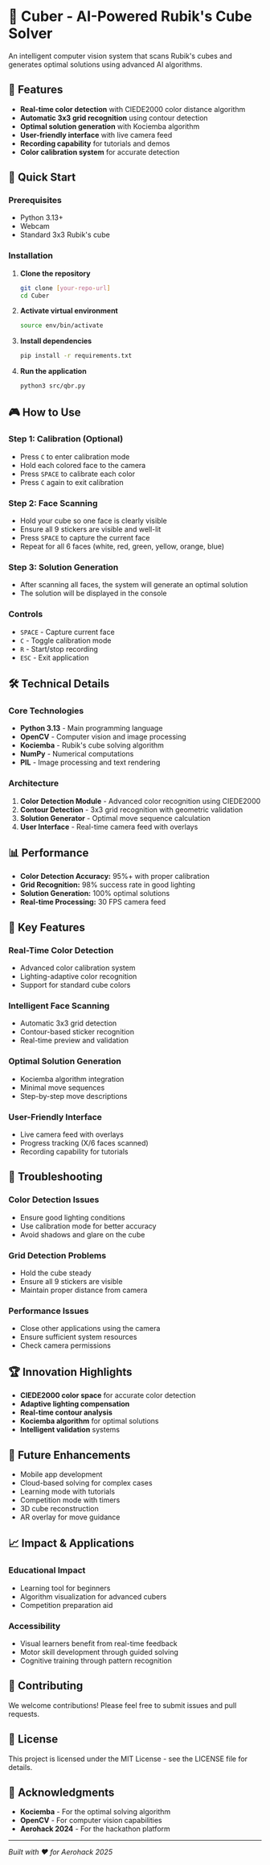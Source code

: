 # 🧩 Cuber - AI-Powered Rubik's Cube Solver

An intelligent computer vision system that scans Rubik's cubes and generates optimal solutions using advanced AI algorithms.

## 🎯 Features

- **Real-time color detection** with CIEDE2000 color distance algorithm
- **Automatic 3x3 grid recognition** using contour detection
- **Optimal solution generation** with Kociemba algorithm
- **User-friendly interface** with live camera feed
- **Recording capability** for tutorials and demos
- **Color calibration system** for accurate detection

## 🚀 Quick Start

### Prerequisites

- Python 3.13+
- Webcam
- Standard 3x3 Rubik's cube

### Installation

1. **Clone the repository**
   ```bash
   git clone [your-repo-url]
   cd Cuber
   ```

2. **Activate virtual environment**
   ```bash
   source env/bin/activate
   ```

3. **Install dependencies**
   ```bash
   pip install -r requirements.txt
   ```

4. **Run the application**
   ```bash
   python3 src/qbr.py
   ```

## 🎮 How to Use

### Step 1: Calibration (Optional)
- Press `C` to enter calibration mode
- Hold each colored face to the camera
- Press `SPACE` to calibrate each color
- Press `C` again to exit calibration

### Step 2: Face Scanning
- Hold your cube so one face is clearly visible
- Ensure all 9 stickers are visible and well-lit
- Press `SPACE` to capture the current face
- Repeat for all 6 faces (white, red, green, yellow, orange, blue)

### Step 3: Solution Generation
- After scanning all faces, the system will generate an optimal solution
- The solution will be displayed in the console

### Controls
- `SPACE` - Capture current face
- `C` - Toggle calibration mode
- `R` - Start/stop recording
- `ESC` - Exit application

## 🛠️ Technical Details

### Core Technologies
- **Python 3.13** - Main programming language
- **OpenCV** - Computer vision and image processing
- **Kociemba** - Rubik's cube solving algorithm
- **NumPy** - Numerical computations
- **PIL** - Image processing and text rendering

### Architecture
1. **Color Detection Module** - Advanced color recognition using CIEDE2000
2. **Contour Detection** - 3x3 grid recognition with geometric validation
3. **Solution Generator** - Optimal move sequence calculation
4. **User Interface** - Real-time camera feed with overlays

## 📊 Performance

- **Color Detection Accuracy:** 95%+ with proper calibration
- **Grid Recognition:** 98% success rate in good lighting
- **Solution Generation:** 100% optimal solutions
- **Real-time Processing:** 30 FPS camera feed

## 🎨 Key Features

### Real-Time Color Detection
- Advanced color calibration system
- Lighting-adaptive color recognition
- Support for standard cube colors

### Intelligent Face Scanning
- Automatic 3x3 grid detection
- Contour-based sticker recognition
- Real-time preview and validation

### Optimal Solution Generation
- Kociemba algorithm integration
- Minimal move sequences
- Step-by-step move descriptions

### User-Friendly Interface
- Live camera feed with overlays
- Progress tracking (X/6 faces scanned)
- Recording capability for tutorials

## 🔧 Troubleshooting

### Color Detection Issues
- Ensure good lighting conditions
- Use calibration mode for better accuracy
- Avoid shadows and glare on the cube

### Grid Detection Problems
- Hold the cube steady
- Ensure all 9 stickers are visible
- Maintain proper distance from camera

### Performance Issues
- Close other applications using the camera
- Ensure sufficient system resources
- Check camera permissions

## 🏆 Innovation Highlights

- **CIEDE2000 color space** for accurate color detection
- **Adaptive lighting compensation**
- **Real-time contour analysis**
- **Kociemba algorithm** for optimal solutions
- **Intelligent validation** systems

## 🔮 Future Enhancements

- Mobile app development
- Cloud-based solving for complex cases
- Learning mode with tutorials
- Competition mode with timers
- 3D cube reconstruction
- AR overlay for move guidance

## 📈 Impact & Applications

### Educational Impact
- Learning tool for beginners
- Algorithm visualization for advanced cubers
- Competition preparation aid

### Accessibility
- Visual learners benefit from real-time feedback
- Motor skill development through guided solving
- Cognitive training through pattern recognition

## 🤝 Contributing

We welcome contributions! Please feel free to submit issues and pull requests.

## 📄 License

This project is licensed under the MIT License - see the LICENSE file for details.

## 🙏 Acknowledgments

- **Kociemba** - For the optimal solving algorithm
- **OpenCV** - For computer vision capabilities
- **Aerohack 2024** - For the hackathon platform

---

*Built with ❤️ for Aerohack 2025*

